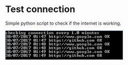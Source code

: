 # Test connection

Simple python script to check if the internet is working.

![Screenshot](example_image.png)
